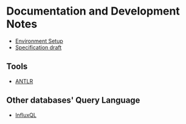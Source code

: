 # Documentation and Development Notes

- [Environment Setup](env.md)
- [Specification draft](spec-draft.md)

## Tools

- [ANTLR](antlr.md)

## Other databases' Query Language

- [InfluxQL](influxdb.md)
